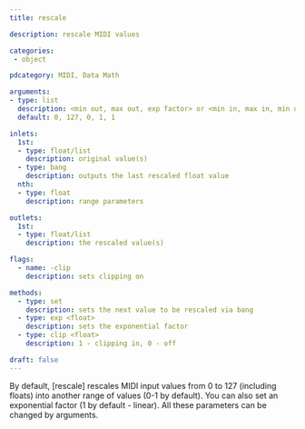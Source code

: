 ```yaml
---
title: rescale

description: rescale MIDI values

categories:
 - object

pdcategory: MIDI, Data Math

arguments:
- type: list
  description: <min out, max out, exp factor> or <min in, max in, min out, max out, exp factor>
  default: 0, 127, 0, 1, 1

inlets:
  1st:
  - type: float/list
    description: original value(s)
  - type: bang
    description: outputs the last rescaled float value
  nth:
  - type: float
    description: range parameters

outlets:
  1st:
  - type: float/list
    description: the rescaled value(s)

flags:
  - name: -clip
    description: sets clipping on

methods:
  - type: set
    description: sets the next value to be rescaled via bang
  - type: exp <float>
    description: sets the exponential factor
  - type: clip <float>
    description: 1 - clipping in, 0 - off

draft: false
---
```


By default, [rescale] rescales MIDI input values from 0 to 127 (including floats) into another range of values (0-1 by default). You can also set an exponential factor (1 by default - linear). All these parameters can be changed by arguments.

